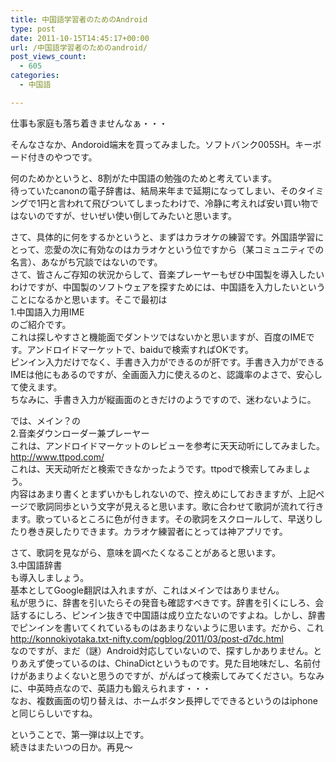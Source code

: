 ```yaml
---
title: 中国語学習者のためのAndroid
type: post
date: 2011-10-15T14:45:17+00:00
url: /中国語学習者のためのandroid/
post_views_count:
  - 605
categories:
  - 中国語

---
```

仕事も家庭も落ち着きませんなぁ・・・

そんなさなか、Andoroid端末を買ってみました。ソフトバンク005SH。キーボード付きのやつです。

何のためかというと、8割がた中国語の勉強のためと考えています。  
待っていたcanonの電子辞書は、結局来年まで延期になってしまい、そのタイミングで1円と言われて飛びついてしまったわけで、冷静に考えれば安い買い物ではないのですが、せいぜい使い倒してみたいと思います。

さて、具体的に何をするかというと、まずはカラオケの練習です。外国語学習にとって、恋愛の次に有効なのはカラオケという位ですから（某コミュニティでの名言）、あながち冗談ではないのです。  
さて、皆さんご存知の状況からして、音楽プレーヤーもぜひ中国製を導入したいわけですが、中国製のソフトウェアを探すためには、中国語を入力したいということになるかと思います。そこで最初は  
1.中国語入力用IME  
のご紹介です。  
これは探しやすさと機能面でダントツではないかと思いますが、百度のIMEです。アンドロイドマーケットで、baiduで検索すればOKです。  
ピンイン入力だけでなく、手書き入力ができるのが肝です。手書き入力ができるIMEは他にもあるのですが、全画面入力に使えるのと、認識率のよさで、安心して使えます。  
ちなみに、手書き入力が縦画面のときだけのようですので、迷わないように。

では、メイン？の  
2.音楽ダウンローダー兼プレーヤー  
これは、アンドロイドマーケットのレビューを参考に天天动听にしてみました。  
<http://www.ttpod.com/>  
これは、天天动听だと検索できなかったようです。ttpodで検索してみましょう。  
内容はあまり書くとまずいかもしれないので、控えめにしておきますが、上記ページで歌詞同歩という文字が見えると思います。歌に合わせて歌詞が流れて行きます。歌っているところに色が付きます。その歌詞をスクロールして、早送りしたり巻き戻したりできます。カラオケ練習者にとっては神アプリです。

さて、歌詞を見ながら、意味を調べたくなることがあると思います。  
3.中国語辞書  
も導入しましょう。  
基本としてGoogle翻訳は入れますが、これはメインではありません。  
私が思うに、辞書を引いたらその発音も確認すべきです。辞書を引くにしろ、会話するにしろ、ピンイン抜きで中国語は成り立たないのですよね。しかし、辞書でピンインを書いてくれているものはあまりないように思います。だから、これ  
<http://konnokiyotaka.txt-nifty.com/pgblog/2011/03/post-d7dc.html>  
なのですが、まだ（謎）Android対応していないので、探すしかありません。とりあえず使っているのは、ChinaDictというものです。見た目地味だし、名前付けがあまりよくないと思うのですが、がんばって検索してみてください。ちなみに、中英時点なので、英語力も鍛えられます・・・  
なお、複数画面の切り替えは、ホームボタン長押しでできるというのはiphoneと同じらしいですね。

ということで、第一弾は以上です。  
続きはまたいつの日か。再見～